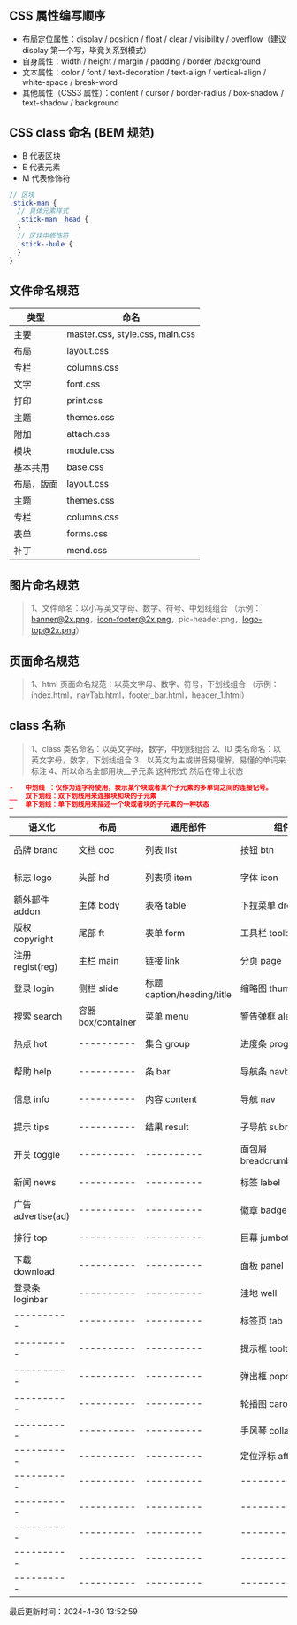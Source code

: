 <!--
 * @Description: css使用标准
 * @Author: panrui
 * @Date: 2021-10-15 14:00:00
 * @LastEditTime: 2023-04-27 10:20:19
 * @LastEditors: panrui
 * 不忘初心,不负梦想
-->

## CSS 属性编写顺序

- 布局定位属性：display / position / float / clear / visibility / overflow（建议 display 第一个写，毕竟关系到模式）
- 自身属性：width / height / margin / padding / border /background
- 文本属性：color / font / text-decoration / text-align / vertical-align / white-space / break-word
- 其他属性（CSS3 属性）：content / cursor / border-radius / box-shadow / text-shadow / background

## CSS class 命名 (BEM 规范)

- B 代表区块
- E 代表元素
- M 代表修饰符

```scss
// 区块
.stick-man {
  // 具体元素样式
  .stick-man__head {
  }
  // 区块中修饰符
  .stick--bule {
  }
}
```

## 文件命名规范

| 类型       | 命名                            |
| ---------- | ------------------------------- |
| 主要       | master.css, style.css, main.css |
| 布局       | layout.css                      |
| 专栏       | columns.css                     |
| 文字       | font.css                        |
| 打印       | print.css                       |
| 主题       | themes.css                      |
| 附加       | attach.css                      |
| 模块       | module.css                      |
| 基本共用   | base.css                        |
| 布局，版面 | layout.css                      |
| 主题       | themes.css                      |
| 专栏       | columns.css                     |
| 表单       | forms.css                       |
| 补丁       | mend.css                        |

## 图片命名规范

> 1、文件命名：以小写英文字母、数字、符号、中划线组合
> （示例：banner@2x.png，icon-footer@2x.png，pic-header.png，logo-top@2x.png）

## 页面命名规范

> 1、html 页面命名规范：以英文字母、数字、符号，下划线组合
> （示例：index.html，navTab.html，footer_bar.html，header_1.html）

## class 名称

> 1、class 类名命名：以英文字母，数字，中划线组合
> 2、ID 类名命名：以英文字母，数字，下划线组合
> 3、以英文为主或拼音易理解，易懂的单词来标注
> 4、所以命名全部用块\_\_子元素 这种形式 然后在带上状态

```json
-   中划线 ：仅作为连字符使用，表示某个块或者某个子元素的多单词之间的连接记号。
__  双下划线：双下划线用来连接块和块的子元素
_   单下划线：单下划线用来描述一个块或者块的子元素的一种状态
```

| 语义化             | 布局               | 通用部件                   | 组件                     | 状态            |
| ------------------ | ------------------ | -------------------------- | ------------------------ | --------------- |
| 品牌 brand         | 文档 doc           | 列表 list                  | 按钮 btn                 | 前一个 prev     |
| 标志 logo          | 头部 hd            | 列表项 item                | 字体 icon                | 后一个 next     |
| 额外部件 addon     | 主体 body          | 表格 table                 | 下拉菜单 dropdown        | 当前的 current  |
| 版权 copyright     | 尾部 ft            | 表单 form                  | 工具栏 toolbar           | 显示的 show     |
| 注册 regist(reg)   | 主栏 main          | 链接 link                  | 分页 page                | 隐藏的 hide     |
| 登录 login         | 侧栏 slide         | 标题 caption/heading/title | 缩略图 thumbnail         | 打开的 open     |
| 搜索 search        | 容器 box/container | 菜单 menu                  | 警告弹框 alert           | 关闭的 close    |
| 热点 hot           | ----------         | 集合 group                 | 进度条 progress          | 选中的 selected |
| 帮助 help          | ----------         | 条 bar                     | 导航条 navbar            | 有效的 active   |
| 信息 info          | ----------         | 内容 content               | 导航 nav                 | 默认的 default  |
| 提示 tips          | ----------         | 结果 result                | 子导航 subnav            | 反转的 toggle   |
| 开关 toggle        | ----------         | ----------                 | 面包屑 breadcrumb(crumb) | 禁用的 disabled |
| 新闻 news          | ----------         | ----------                 | 标签 label               | 危险的 danger   |
| 广告 advertise(ad) | ----------         | ----------                 | 徽章 badge               | 主要的 primary  |
| 排行 top           | ----------         | ----------                 | 巨幕 jumbotron           | 成功的 success  |
| 下载 download      | ----------         | ----------                 | 面板 panel               | 提醒的 info     |
| 登录条 loginbar    | ----------         | ----------                 | 洼地 well                | 警告的 warning  |
| ----------         | ----------         | ----------                 | 标签页 tab               | 出错的 error    |
| ----------         | ----------         | ----------                 | 提示框 tooltip           | 大型的 lg       |
| ----------         | ----------         | ----------                 | 弹出框 popover           | 小型的 sm       |
| ----------         | ----------         | ----------                 | 轮播图 carousel          | 超小的 xs       |
| ----------         | ----------         | ----------                 | 手风琴 collapse          | ----------      |
| ----------         | ----------         | ----------                 | 定位浮标 affix           | ----------      |
| ----------         | ----------         | ----------                 | ----------               | ----------      |
| ----------         | ----------         | ----------                 | ----------               | ----------      |
| ----------         | ----------         | ----------                 | ----------               | ----------      |
| ----------         | ----------         | ----------                 | ----------               | ----------      |
| ----------         | ----------         | ----------                 | ----------               | ----------      |



最后更新时间：2024-4-30 13:52:59
